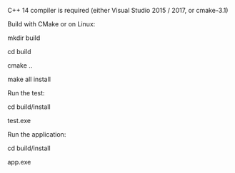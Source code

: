 C++ 14 compiler is required (either Visual Studio 2015 / 2017, or cmake-3.1)

Build with CMake or on Linux:

mkdir build

cd build

cmake ..

make all install

Run the test:

cd build/install

test.exe

Run the application:

cd build/install

app.exe

